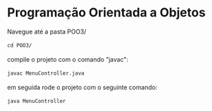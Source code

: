# Programação Orientada a Objetos

Navegue até a pasta POO3/ <br> <br>
`cd POO3/` <br> <br>
compile o projeto com o comando "javac": <br> <br>
`javac MenuController.java` <br> <br>
em seguida rode o projeto com o seguinte comando: <br> <br>
`java MenuController`

